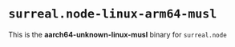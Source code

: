 # `surreal.node-linux-arm64-musl`

This is the **aarch64-unknown-linux-musl** binary for `surreal.node`
